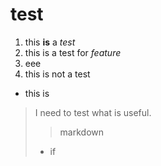 # test
1. this **is** a *test*  
1. this is a test for *feature*  
  2. eee  
  3. this is not a test  
- this is
> I need to test what is useful.
> 
> >markdown
> - if 
